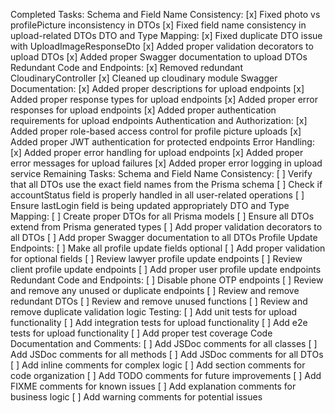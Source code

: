 Completed Tasks:
Schema and Field Name Consistency:
[x] Fixed photo vs profilePicture inconsistency in DTOs
[x] Fixed field name consistency in upload-related DTOs
DTO and Type Mapping:
[x] Fixed duplicate DTO issue with UploadImageResponseDto
[x] Added proper validation decorators to upload DTOs
[x] Added proper Swagger documentation to upload DTOs
Redundant Code and Endpoints:
[x] Removed redundant CloudinaryController
[x] Cleaned up cloudinary module
Swagger Documentation:
[x] Added proper descriptions for upload endpoints
[x] Added proper response types for upload endpoints
[x] Added proper error responses for upload endpoints
[x] Added proper authentication requirements for upload endpoints
Authentication and Authorization:
[x] Added proper role-based access control for profile picture uploads
[x] Added proper JWT authentication for protected endpoints
Error Handling:
[x] Added proper error handling for upload endpoints
[x] Added proper error messages for upload failures
[x] Added proper error logging in upload service
Remaining Tasks:
Schema and Field Name Consistency:
[ ] Verify that all DTOs use the exact field names from the Prisma schema
[ ] Check if accountStatus field is properly handled in all user-related operations
[ ] Ensure lastLogin field is being updated appropriately
DTO and Type Mapping:
[ ] Create proper DTOs for all Prisma models
[ ] Ensure all DTOs extend from Prisma generated types
[ ] Add proper validation decorators to all DTOs
[ ] Add proper Swagger documentation to all DTOs
Profile Update Endpoints:
[ ] Make all profile update fields optional
[ ] Add proper validation for optional fields
[ ] Review lawyer profile update endpoints
[ ] Review client profile update endpoints
[ ] Add proper user profile update endpoints
Redundant Code and Endpoints:
[ ] Disable phone OTP endpoints
[ ] Review and remove any unused or duplicate endpoints
[ ] Review and remove redundant DTOs
[ ] Review and remove unused functions
[ ] Review and remove duplicate validation logic
Testing:
[ ] Add unit tests for upload functionality
[ ] Add integration tests for upload functionality
[ ] Add e2e tests for upload functionality
[ ] Add proper test coverage
Code Documentation and Comments:
[ ] Add JSDoc comments for all classes
[ ] Add JSDoc comments for all methods
[ ] Add JSDoc comments for all DTOs
[ ] Add inline comments for complex logic
[ ] Add section comments for code organization
[ ] Add TODO comments for future improvements
[ ] Add FIXME comments for known issues
[ ] Add explanation comments for business logic
[ ] Add warning comments for potential issues
